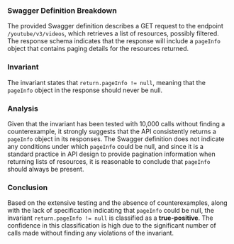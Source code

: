 ### Swagger Definition Breakdown
The provided Swagger definition describes a GET request to the endpoint `/youtube/v3/videos`, which retrieves a list of resources, possibly filtered. The response schema indicates that the response will include a `pageInfo` object that contains paging details for the resources returned.

### Invariant
The invariant states that `return.pageInfo != null`, meaning that the `pageInfo` object in the response should never be null.

### Analysis
Given that the invariant has been tested with 10,000 calls without finding a counterexample, it strongly suggests that the API consistently returns a `pageInfo` object in its responses. The Swagger definition does not indicate any conditions under which `pageInfo` could be null, and since it is a standard practice in API design to provide pagination information when returning lists of resources, it is reasonable to conclude that `pageInfo` should always be present.

### Conclusion
Based on the extensive testing and the absence of counterexamples, along with the lack of specification indicating that `pageInfo` could be null, the invariant `return.pageInfo != null` is classified as a **true-positive**. The confidence in this classification is high due to the significant number of calls made without finding any violations of the invariant.
